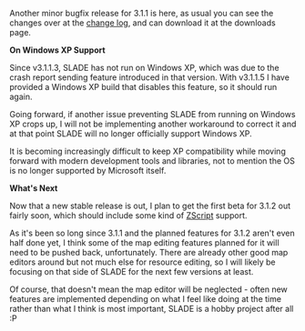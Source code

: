 Another minor bugfix release for 3.1.1 is here, as usual you can see the changes over at the [change log](http://slade.mancubus.net/index.php?page=changes&v=3.1.1.5), and can download it at the downloads page.

**On Windows XP Support**

Since v3.1.1.3, SLADE has not run on Windows XP, which was due to the crash report sending feature introduced in that version. With v3.1.1.5 I have provided a Windows XP build that disables this feature, so it should run again.

Going forward, if another issue preventing SLADE from running on Windows XP crops up, I will not be implementing another workaround to correct it and at that point SLADE will no longer officially support Windows XP.

It is becoming increasingly difficult to keep XP compatibility while moving forward with modern development tools and libraries, not to mention the OS is no longer supported by Microsoft itself.

**What's Next**

Now that a new stable release is out, I plan to get the first beta for 3.1.2 out fairly soon, which should include some kind of [ZScript](https://zdoom.org/wiki/ZScript) support.

As it's been so long since 3.1.1 and the planned features for 3.1.2 aren't even half done yet, I think some of the map editing features planned for it will need to be pushed back, unfortunately. There are already other good map editors around but not much else for resource editing, so I will likely be focusing on that side of SLADE for the next few versions at least.

Of course, that doesn't mean the map editor will be neglected - often new features are implemented depending on what I feel like doing at the time rather than what I think is most important, SLADE is a hobby project after all :P
